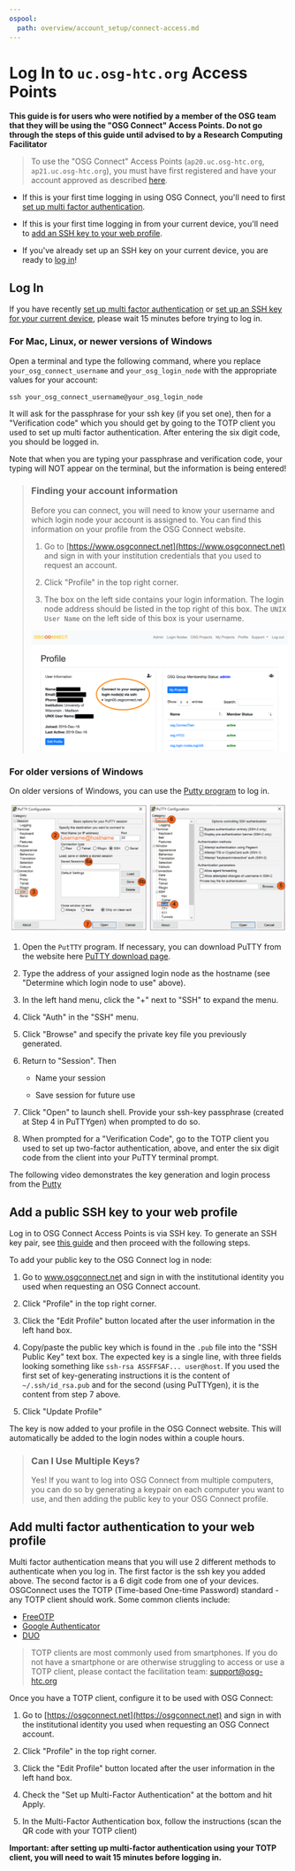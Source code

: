 ```yaml
---
ospool:
  path: overview/account_setup/connect-access.md
---
```


# Log In to `uc.osg-htc.org` Access Points

**This guide is for users who were notified by a member of the OSG team that they 
will be using the "OSG Connect" Access Points. Do not go through the steps of this 
guide until advised to by a Research Computing Facilitator**

> To use the "OSG Connect" Access Points (`ap20.uc.osg-htc.org`, 
> `ap21.uc.osg-htc.org`), you must have first registered and have your account approved
> as described [here](../registration-and-login).

* If this is your first time logging in using OSG Connect, you'll need to first [set up multi factor authentication](#add-multi-factor-authentication-to-your-web-profile).

* If this is your first time logging in from your current device, 
you'll need to [add an SSH key to your web profile](#add-a-public-ssh-key-to-your-web-profile).

* If you've already set up an SSH key on your current device, you are ready to [log in](#log-in)!

## Log In

If you have recently [set up multi factor authentication](#add-multi-factor-authentication-to-your-web-profile)
or [set up an SSH key for your current device](#add-a-public-ssh-key-to-your-web-profile), 
please wait 15 minutes before trying to log in.

### For Mac, Linux, or newer versions of Windows

Open a terminal and type the following command, where you replace `your_osg_connect_username` and `your_osg_login_node`
with the appropriate values for your account: 

    ssh your_osg_connect_username@your_osg_login_node

It will ask for the passphrase for your ssh key (if you set one), then for 
a "Verification code" which you should get by going to the TOTP client you 
used to set up multi factor authentication. After entering the six digit 
code, you should be logged in. 

Note that when you are typing your passphrase and verification code, your typing will 
NOT appear on the terminal, but the information is being entered! 

> ### Finding your account information
> 
> Before you can connect, you will need to know your username and which login node your account is assigned to. 
> You can find this information on your profile from the OSG Connect website.
> 
> 1. Go to [https://www.osgconnect.net](https://www.osgconnect.net) and sign in with your institution credentials that you used to request an account. 
> 
> 2. Click "Profile" in the top right corner.
> 
> 3. The box on the left side contains your login information. 
>    The login node address should be listed in the top right of this box.
>    The `UNIX User Name` on the left side of this box is your username.
> 
> ![Identify Login Node](../../assets/ap7-images/find_osgconnect_login_node.png "OSG Connect Profile")
> 

### For older versions of Windows

On older versions of Windows, you can use the [Putty program](https://www.chiark.greenend.org.uk/~sgtatham/putty/latest.html) to log in. 

<img src="../../assets/ap7-images/putty-screenshots.png" alt="PuTTY Intructions Screenshot">

1. Open the `PutTTY` program. If necessary, you can download PuTTY from the website here [PuTTY download page](https://www.chiark.greenend.org.uk/~sgtatham/putty/latest.html).

2. Type the address of your assigned login node as the hostname (see "Determine which login node to use" above).

3. In the left hand menu, click the "+" next to "SSH" to expand the menu.

4. Click "Auth" in the "SSH" menu.

5. Click "Browse" and specify the private key file you previously generated.

6. Return to "Session". Then   

   * Name your session 

   * Save session for future use    

7. Click "Open" to launch shell. Provide your ssh-key passphrase (created at Step 4 in PuTTYgen) when prompted to do so.

8. When prompted for a "Verification Code", go to the TOTP client you used to set up 
two-factor authentication, above, and enter the six digit code from the client into 
your PuTTY terminal prompt. 

The following video demonstrates the key generation and login process from the [Putty](https://www.youtube.com/watch?v=zk1uo1nA2HA&t=210s&ab_channel=OSG) 

## Add a public SSH key to your web profile

Log in to OSG Connect Access Points is via SSH key. To generate an SSH key pair, 
see [this guide](../generate-add-sshkey) and then proceed with the following steps. 

To add your public key to the OSG Connect log in node: 

1. Go to www.osgconnect.net and sign in with the institutional identity you used when requesting an OSG Connect account. 

2. Click "Profile" in the top right corner.

3. Click the "Edit Profile" button located after the user information in the left hand box.

4. Copy/paste the public key which is found in the `.pub` file into the "SSH Public Key" text box. 
The expected key is a single line, with three fields looking something like 
`ssh-rsa ASSFFSAF... user@host`. If you used the first set of key-generating 
instructions it is the content of `~/.ssh/id_rsa.pub` and for the second (using 
PuTTYgen), it is the content from step 7 above.

6. Click "Update Profile"

The key is now added to your profile in the OSG Connect website. This will automatically
be added to the login nodes within a couple hours.

> ### Can I Use Multiple Keys?
> Yes! If you want to log into OSG Connect from multiple computers, you can do so by generating
> a keypair on each computer you want to use, and then adding the public key to your OSG 
> Connect profile. 

## Add multi factor authentication to your web profile

Multi factor authentication means that you will use 2 different methods to authenticate
when you log in. The first factor is the ssh key you added above. The second factor
is a 6 digit code from one of your devices. OSGConnect uses the TOTP
(Time-based One-time Password) standard - any TOTP client should work. Some common
clients include:

  * [FreeOTP](https://freeotp.github.io/)
  * [Google Authenticator](https://en.wikipedia.org/wiki/Google_Authenticator)
  * [DUO](https://duo.com/product/multi-factor-authentication-mfa/authentication-methods/tokens-and-passcodes)

> TOTP clients are most commonly used from smartphones. If you do not have 
> a smartphone or are otherwise struggling to access or use a TOTP client, 
> please contact the facilitation team: support@osg-htc.org

Once you have a TOTP client, configure it to be used with OSG Connect: 

1. Go to [https://osgconnect.net](https://osgconnect.net) and sign in with the institutional identity you used when requesting an OSG Connect account. 

2. Click "Profile" in the top right corner.

3. Click the "Edit Profile" button located after the user information in the left hand box.

4. Check the "Set up Multi-Factor Authentication" at the bottom and hit Apply.

5. In the Multi-Factor Authentication box, follow the instructions (scan the QR code with your TOTP client)

**Important: after setting up multi-factor authentication using your TOTP client, you will 
need to wait 15 minutes before logging in.**

